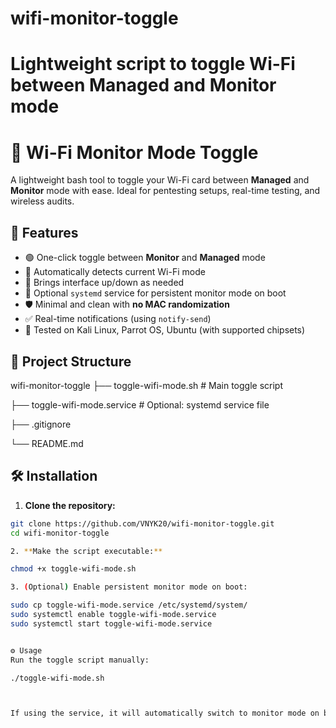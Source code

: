 
# wifi-monitor-toggle
Lightweight script to toggle Wi-Fi between Managed and Monitor mode
=======
# 📶 Wi-Fi Monitor Mode Toggle

A lightweight bash tool to toggle your Wi-Fi card between **Managed** and **Monitor** mode with ease. Ideal for pentesting setups, real-time testing, and wireless audits.

## 🚀 Features

- 🟢 One-click toggle between **Monitor** and **Managed** mode  
- 🧠 Automatically detects current Wi-Fi mode  
- 🔄 Brings interface up/down as needed  
- 💾 Optional `systemd` service for persistent monitor mode on boot  
- 🛡 Minimal and clean with **no MAC randomization**  
- ✅ Real-time notifications (using `notify-send`)  
- 🧪 Tested on Kali Linux, Parrot OS, Ubuntu (with supported chipsets)  

## 📁 Project Structure

wifi-monitor-toggle
├── toggle-wifi-mode.sh # Main toggle script

├── toggle-wifi-mode.service # Optional: systemd service file

├── .gitignore

└── README.md

## 🛠️ Installation

1. **Clone the repository:**

```bash
git clone https://github.com/VNYK20/wifi-monitor-toggle.git
cd wifi-monitor-toggle

2. **Make the script executable:**

chmod +x toggle-wifi-mode.sh

3. (Optional) Enable persistent monitor mode on boot:

sudo cp toggle-wifi-mode.service /etc/systemd/system/
sudo systemctl enable toggle-wifi-mode.service
sudo systemctl start toggle-wifi-mode.service


⚙️ Usage
Run the toggle script manually:

./toggle-wifi-mode.sh



If using the service, it will automatically switch to monitor mode on boot.

